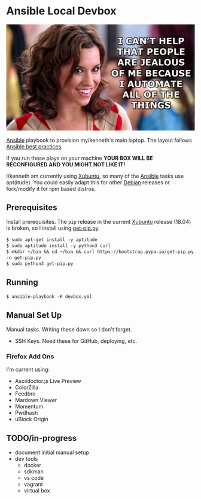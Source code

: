 # Ansible Local Devbox

![jealous](image/automate-jealous.jpeg)

[Ansible][ansible] playbook to provision my/kenneth's main laptop. The layout follows [Ansible best
practices][ansible-best-practices].

If you run these plays on your machine __YOUR BOX WILL BE RECONFIGURED AND YOU MIGHT NOT LIKE IT!__

I/kenneth am currently using [Xubuntu][xubuntu], so many of the [Ansible][ansible] tasks use apt(itude). You could easily adapt this for other
[Debian][debian] releases or fork/modify it for rpm based distros.

## Prerequisites

Install prerequisites. The `pip` release in the current [Xubuntu][xubuntu] release (18.04) is broken, so I install using
[get-pip.py][get-pip].

    $ sudo apt-get install -y aptitude
    $ sudo aptitude install -y python3 curl
    $ mkdir ~/bin && cd ~/bin && curl https://bootstrap.pypa.io/get-pip.py -o get-pip.py
    $ sudo python3 get-pip.py

## Running

    $ ansible-playbook -K devbox.yml

## Manual Set Up

Manual tasks. Writing these down so I don't forget.

- SSH Keys. Need these for GitHub, deploying, etc.


### Firefox Add Ons

I'm current using:

- Asciidoctor.js Live Preview
- ColorZilla
- Feedbro
- Mardown Viewer
- Momentum
- Pwdhash
- uBlock Origin

## TODO/in-progress

- document initial manual setup
- dev tools
  - docker
  - sdkman
  - vs code
  - vagrant
  - virtual box

<!-- refs-->
[ansible]: https://ansible.com "Ansible Home Page"
[xubuntu]: https://xubuntu.org "xubuntu home page"
[debian]: https://www.debian.org "debian home page"

[get-pip]: https://pip.pypa.io/en/stable/installing/ "installing pip"

[ansible-best-practices]: https://docs.ansible.com/ansible/latest/user_guide/playbooks_best_practices.html "ansible best practices"
